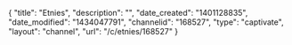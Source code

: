 {
    "title": "Etnies",
    "description": "",
    "date_created": "1401128835",
    "date_modified": "1434047791",
    "channelid": "168527",
    "type": "captivate",
    "layout": "channel",
    "url": "\/c\/etnies\/168527"
}